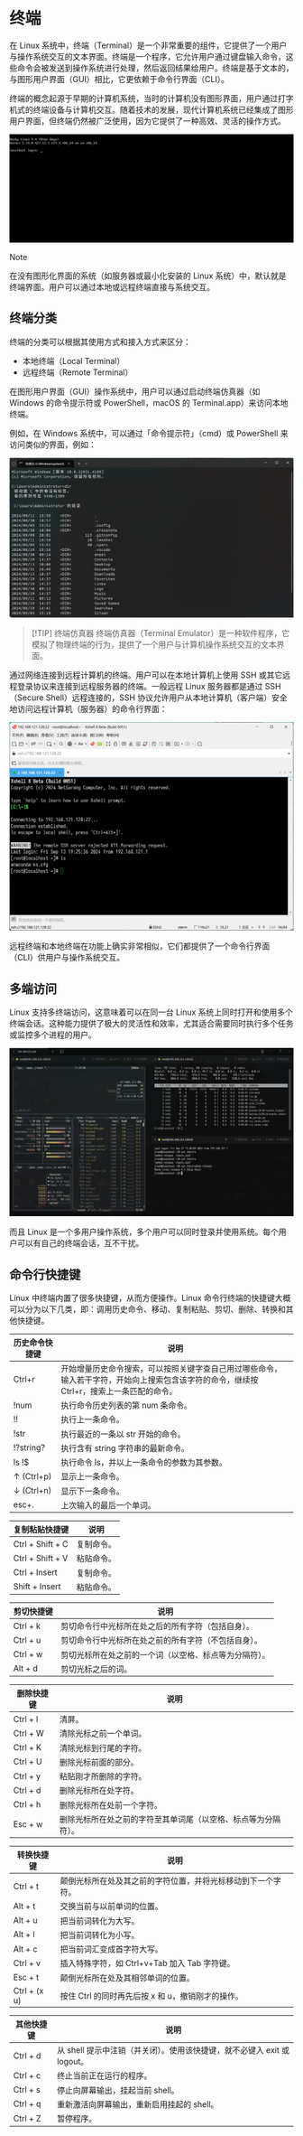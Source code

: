 # 终端

在 Linux 系统中，终端（Terminal）是一个非常重要的组件，它提供了一个用户与操作系统交互的文本界面。终端是一个程序，它允许用户通过键盘输入命令，这些命令会被发送到操作系统进行处理，然后返回结果给用户。终端是基于文本的，与图形用户界面（GUI）相比，它更依赖于命令行界面（CLI）。

终端的概念起源于早期的计算机系统，当时的计算机没有图形界面，用户通过打字机式的终端设备与计算机交互。随着技术的发展，现代计算机系统已经集成了图形用户界面，但终端仍然被广泛使用，因为它提供了一种高效、灵活的操作方式。

![cmd](./images/03.png)

> [!NOTE]
> 在没有图形化界面的系统（如服务器或最小化安装的 Linux 系统）中，默认就是终端界面。用户可以通过本地或远程终端直接与系统交互。

## 终端分类

终端的分类可以根据其使用方式和接入方式来区分：

- 本地终端（Local Terminal）
- 远程终端（Remote Terminal）

在图形用户界面（GUI）操作系统中，用户可以通过启动终端仿真器（如 Windows 的命令提示符或 PowerShell，macOS 的 Terminal.app）来访问本地终端。

例如，在 Windows 系统中，可以通过「命令提示符」（cmd）或 PowerShell 来访问类似的界面，例如：

![cmd](./images/01.png)

> [!TIP] 终端仿真器
> 终端仿真器（Terminal Emulator）是一种软件程序，它模拟了物理终端的行为，提供了一个用户与计算机操作系统交互的文本界面。

通过网络连接到远程计算机的终端。用户可以在本地计算机上使用 SSH 或其它远程登录协议来连接到远程服务器的终端。一般远程 Linux 服务器都是通过 SSH（Secure Shell）远程连接的，SSH 协议允许用户从本地计算机（客户端）安全地访问远程计算机（服务器）的命令行界面：

![cmd](./images/02.png)

远程终端和本地终端在功能上确实非常相似，它们都提供了一个命令行界面（CLI）供用户与操作系统交互。

## 多端访问

Linux 支持多终端访问，这意味着可以在同一台 Linux 系统上同时打开和使用多个终端会话。这种能力提供了极大的灵活性和效率，尤其适合需要同时执行多个任务或监控多个进程的用户。

![cmd](./images/05.png)

而且 Linux 是一个多用户操作系统，多个用户可以同时登录并使用系统。每个用户可以有自己的终端会话，互不干扰。

## 命令行快捷键

Linux 中终端内置了很多快捷键，从而方便操作。Linux 命令行终端的快捷键大概可以分为以下几类，即：调用历史命令、移动、复制粘贴、剪切、删除、转换和其他快捷键。

| 历史命令快捷键 | 说明                                                                                                                                      |
| -------------- | ----------------------------------------------------------------------------------------------------------------------------------------- |
| Ctrl+r         | 开始增量历史命令搜索，可以按照关键字查自己用过哪些命令，输入若干字符，开始向上搜索包含该字符的命令，继续按 Ctrl+r，搜索上一条匹配的命令。 |
| !num           | 执行命令历史列表的第 num 条命令。                                                                                                         |
| !!             | 执行上一条命令。                                                                                                                          |
| !str           | 执行最近的一条以 str 开始的命令。                                                                                                         |
| !?string?      | 执行含有 string 字符串的最新命令。                                                                                                        |
| ls !$          | 执行命令 ls，并以上一条命令的参数为其参数。                                                                                               |
| ↑ (Ctrl+p)     | 显示上一条命令。                                                                                                                          |
| ↓ (Ctrl+n)     | 显示下一条命令。                                                                                                                          |
| esc+.          | 上次输入的最后一个单词。                                                                                                                  |

| 复制粘贴快捷键   | 说明       |
| ---------------- | ---------- |
| Ctrl + Shift + C | 复制命令。 |
| Ctrl + Shift + V | 粘贴命令。 |
| Ctrl + Insert    | 复制命令。 |
| Shift + Insert   | 粘贴命令。 |

| 剪切快捷键 | 说明                                                   |
| ---------- | ------------------------------------------------------ |
| Ctrl + k   | 剪切命令行中光标所在处之后的所有字符（包括自身）。     |
| Ctrl + u   | 剪切命令行中光标所在处之前的所有字符（不包括自身）。   |
| Ctrl + w   | 剪切光标所在处之前的一个词（以空格、标点等为分隔符）。 |
| Alt + d    | 剪切光标之后的词。                                     |

| 删除快捷键 | 说明                                                           |
| ---------- | -------------------------------------------------------------- |
| Ctrl + l   | 清屏。                                                         |
| Ctrl + W   | 清除光标之前一个单词。                                         |
| Ctrl + K   | 清除光标到行尾的字符。                                         |
| Ctrl + U   | 删除光标前面的部分。                                           |
| Ctrl + y   | 粘贴刚才所删除的字符。                                         |
| Ctrl + d   | 删除光标所在处字符。                                           |
| Ctrl + h   | 删除光标所在处前一个字符。                                     |
| Esc + w    | 删除光标所在处之前的字符至其单词尾（以空格、标点等为分隔符）。 |

| 转换快捷键   | 说明                                                         |
| ------------ | ------------------------------------------------------------ |
| Ctrl + t     | 颠倒光标所在处及其之前的字符位置，并将光标移动到下一个字符。 |
| Alt + t      | 交换当前与以前单词的位置。                                   |
| Alt + u      | 把当前词转化为大写。                                         |
| Alt + l      | 把当前词转化为小写。                                         |
| Alt + c      | 把当前词汇变成首字符大写。                                   |
| Ctrl + v     | 插入特殊字符，如 Ctrl+v+Tab 加入 Tab 字符键。                |
| Esc + t      | 颠倒光标所在处及其相邻单词的位置。                           |
| Ctrl + (x u) | 按住 Ctrl 的同时再先后按 x 和 u，撤销刚才的操作。            |

| 其他快捷键 | 说明                                                                       |
| ---------- | -------------------------------------------------------------------------- |
| Ctrl + d   | 从 shell 提示中注销（并关闭）。使用该快捷键，就不必键入 exit 或 logout。 |
| Ctrl + c   | 终止当前正在运行的程序。                                                   |
| Ctrl + s   | 停止向屏幕输出，挂起当前 shell。                                           |
| Ctrl + q   | 重新激活向屏幕输出，重新启用挂起的 shell。                                 |
| Ctrl + Z   | 暂停程序。                                                                 |
